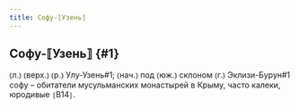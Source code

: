 ```yaml
---
title: Софу-⟦Узень⟧
---
```

## Софу-⟦Узень⟧ {#1}

⦅л.⦆ ⦅верх.⦆ ⦅р.⦆ Улу-Узень#1; ⦅нач.⦆ под ⦅юж.⦆ склоном ⦅г.⦆ Эклизи-Бурун#1 софу – обитатели мусульманских монастырей в Крыму, часто калеки, юродивые ⦃В14⦄.
